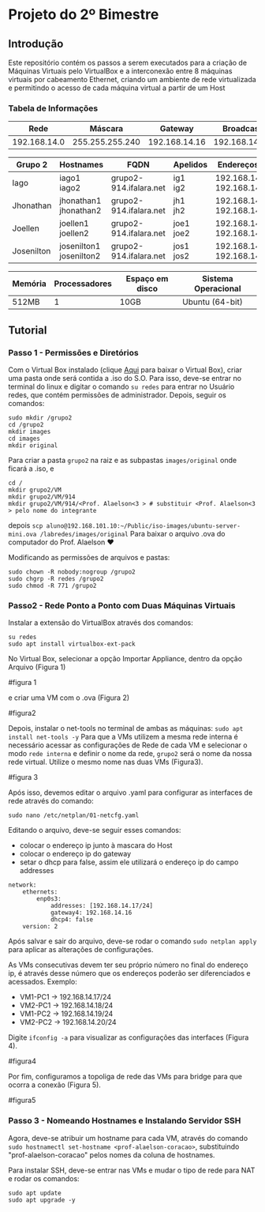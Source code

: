 # Projeto do 2º Bimestre
## Introdução

Este repositório contém os passos a serem executados para a criação de Máquinas Virtuais pelo VirtualBox e a interconexão entre 8 máquinas virtuais por cabeamento Ethernet, criando um ambiente de rede virtualizada e permitindo o acesso de cada máquina virtual a partir de um Host

### Tabela de Informações

| Rede       |Máscara         | Gateway      | Broadcast    |
|------------|----------------|--------------|--------------|
|192.168.14.0|255.255.255.240 | 192.168.14.16| 192.168.14.31|

|Grupo 2     | Hostnames                  | FQDN                 | Apelidos    | EndereçosIPs                  |
| -----------| ---------------------------|----------------------|-------------| ------------------------------|
| Iago       |iago1<br> iago2             |grupo2-914.ifalara.net|ig1<br> ig2  |192.168.14.21<br>192.168.14.22 |
| Jhonathan  |jhonathan1<br> jhonathan2   |grupo2-914.ifalara.net|jh1<br> jh2  |192.168.14.19<br> 192.168.14.20|
| Joellen    |joellen1<br> joellen2       |grupo2-914.ifalara.net|joe1<br> joe2|192.168.14.17<br> 192.168.14.18|
| Josenilton |josenilton1<br> josenilton2 |grupo2-914.ifalara.net|jos1<br> jos2|192.168.14.23<br> 192.168.14.24|

| Memória | Processadores | Espaço em disco | Sistema Operacional |
|---------|---------------|-----------------|---------------------|
| 512MB   |      1        |      10GB       | Ubuntu (64-bit)     |

## Tutorial

### Passo 1 - Permissões e Diretórios

Com o Virtual Box instalado (clique [Aqui](https://www.oracle.com/br/virtualization/solutions/try-oracle-vm-virtualbox/?source=:ad:pas:go:dg:a_lad:71700000086180912-58700007355810352-p65903375090:RC_WWMK220429P00062:PORT&SC=:ad:pas:go:dg:a_lad::RC_WWMK220429P00062:PORT:&gclid=Cj0KCQjwrs2XBhDjARIsAHVymmT-qYVIlQKAP6JNYxqoUaCuaH1PaELOxdzk_V2tUpVbWLa8OdAQZsQaAjqgEALw_wcB&gclsrc=aw.ds) para baixar o Virtual Box), criar uma pasta onde será contida a .iso do S.O. Para isso, deve-se entrar no terminal do linux e digitar o comando `su redes` para entrar no Usuário redes, que contém permissões de administrador.
Depois, seguir os comandos: 
```
sudo mkdir /grupo2
cd /grupo2
mkdir images
cd images
mkdir original
```
Para criar a pasta `grupo2` na raiz e as subpastas `images/original` onde ficará a .iso, e 
```
cd /
mkdir grupo2/VM
mkdir grupo2/VM/914
mkdir grupo2/VM/914/<Prof. Alaelson<3 > # substituir <Prof. Alaelson<3 > pelo nome do integrante
```
 
 depois
`
scp aluno@192.168.101.10:~/Public/iso-images/ubuntu-server-mini.ova /labredes/images/original
`
Para baixar o arquivo .ova do computador do Prof. Alaelson :heart:

Modificando as permissões de arquivos e pastas:
```
sudo chown -R nobody:nogroup /grupo2
sudo chgrp -R redes /grupo2
sudo chmod -R 771 /grupo2 
```

### Passo2 - Rede Ponto a Ponto com Duas Máquinas Virtuais

Instalar a extensão do VirtualBox através dos comandos:
```
su redes
sudo apt install virtualbox-ext-pack
```
No Virtual Box, selecionar a opção Importar Appliance, dentro da opção Arquivo (Figura 1)

#figura 1

e criar uma VM com o .ova (Figura 2)

#figura2

Depois, instalar o net-tools no terminal de ambas as máquinas:
`
sudo apt install net-tools -y
`
Para que a VMs utilizem a mesma rede interna é necessário acessar as configurações de Rede de cada VM e selecionar o modo `rede interna` e definir o nome da rede, `grupo2` será o nome da nossa rede virtual. Utilize o mesmo nome nas duas VMs (Figura3).

#figura 3

Após isso, devemos editar o arquivo .yaml para configurar as interfaces de rede através do comando:
```
sudo nano /etc/netplan/01-netcfg.yaml
```
Editando o arquivo, deve-se seguir esses comandos:
- colocar o endereço ip junto à mascara do Host
- colocar o endereço ip do gateway
- setar o dhcp para false, assim ele utilizará o endereço ip do campo addresses
```
network:
    ethernets:
        enp0s3:                        
            addresses: [192.168.14.17/24]   
            gateway4: 192.168.14.16         
            dhcp4: false                  
    version: 2
```

Após salvar e sair do arquivo, deve-se rodar o comando `sudo netplan apply` para aplicar as alterações de configurações. 

As VMs consecutivas devem ter seu próprio número no final do endereço ip, é através desse número que os endereços poderão ser diferenciados e acessados. Exemplo:
- VM1-PC1 -> 192.168.14.17/24
- VM2-PC1 -> 192.168.14.18/24
- VM1-PC2 -> 192.168.14.19/24
- VM2-PC2 -> 192.168.14.20/24

Digite `ifconfig -a` para visualizar as configurações das interfaces (Figura 4).

#figura4

Por fim, configuramos a topoliga de rede das VMs para bridge para que ocorra a conexão (Figura 5).

#figura5

### Passo 3 - Nomeando Hostnames e Instalando Servidor SSH

Agora, deve-se atribuir um hostname para cada VM, através do comando `sudo hostnamectl set-hostname <prof-alaelson-coracao>`, substituindo "prof-alaelson-coracao" pelos nomes da coluna de hostnames.

Para instalar SSH, deve-se entrar nas VMs e mudar o tipo de rede para NAT e rodar os comandos:
```
sudo apt update   
sudo apt upgrade -y   
```
